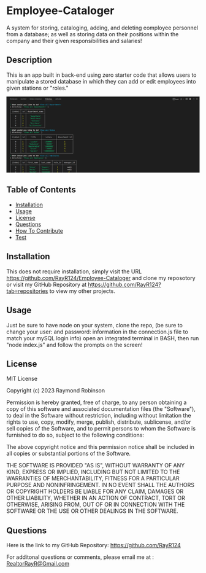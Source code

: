# Employee-Cataloger
A system for storing, cataloging, adding, and deleting eomployee personnel from a database; as well as storing data on their positions within the company and their given responsibilities and salaries!

## Description

This is an app built in back-end using zero starter code that allows users to manipulate a stored database in which they can add or edit employees into given stations or "roles."

![mmscreenshot](./assets/ECScreenshot.png)

## Table of Contents

- [Installation](#installation)
- [Usage](#usage)
- [License](#license)
- [Questions](#questions)
- [How To Contribute](#contributions)
- [Test](#tests)

## Installation

This does not require installation, simply visit the URL https://github.com/RayR124/Employee-Cataloger and clone my reposotory or visit my GitHub Repository at https://github.com/RayR124?tab=repositories to view my other projects.

## Usage

Just be sure to have node on your system, clone the repo, (be sure to change your user: and password: information in the connection.js file to match your mySQL login info) open an integrated terminal in BASH, then run "node index.js" and follow the prompts on the screen!

## License

MIT License

Copyright (c) 2023 Raymond Robinson

Permission is hereby granted, free of charge, to any person obtaining a copy
of this software and associated documentation files (the "Software"), to deal
in the Software without restriction, including without limitation the rights
to use, copy, modify, merge, publish, distribute, sublicense, and/or sell
copies of the Software, and to permit persons to whom the Software is
furnished to do so, subject to the following conditions:

The above copyright notice and this permission notice shall be included in all
copies or substantial portions of the Software.

THE SOFTWARE IS PROVIDED "AS IS", WITHOUT WARRANTY OF ANY KIND, EXPRESS OR
IMPLIED, INCLUDING BUT NOT LIMITED TO THE WARRANTIES OF MERCHANTABILITY,
FITNESS FOR A PARTICULAR PURPOSE AND NONINFRINGEMENT. IN NO EVENT SHALL THE
AUTHORS OR COPYRIGHT HOLDERS BE LIABLE FOR ANY CLAIM, DAMAGES OR OTHER
LIABILITY, WHETHER IN AN ACTION OF CONTRACT, TORT OR OTHERWISE, ARISING FROM,
OUT OF OR IN CONNECTION WITH THE SOFTWARE OR THE USE OR OTHER DEALINGS IN THE
SOFTWARE.


## Questions

Here is the link to my GitHub Repository:
https://github.com/RayR124

For additonal questions or comments, please email me at : RealtorRayR@Gmail.com